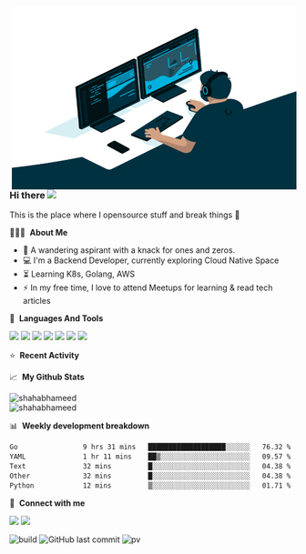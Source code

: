 <img align="right" alt="GIF" src="https://github.com/shahabhameed/shahabhameed/blob/main/code.gif?raw=true" width="500" height="320" />

### Hi there <img src="https://user-images.githubusercontent.com/42378118/110234147-e3259600-7f4e-11eb-95be-0c4047144dea.gif" width="30">
This is the place where I opensource stuff and break things :rofl:


👨🏻‍💻 &nbsp;**About Me**

-  :dart: A wandering aspirant with a knack for ones and zeros.
- :computer: I'm a Backend Developer, currently exploring Cloud Native Space
- :hourglass_flowing_sand: Learning K8s, Golang, AWS
- :zap: In my free time, I love to attend Meetups for learning & read tech articles<be>

🎯 &nbsp;**Languages And Tools**  
<p>
  
  <img src="https://img.icons8.com/ios-filled/32/F4511E/git.png">
  <img src="https://img.icons8.com/ios-filled/32/0277BD/kubernetes.png">
  <img src="https://img.icons8.com/color/32/FFCC80/golang.png">
  <img src="https://img.icons8.com/color/32/prometheus-app.png">
  <img src="https://img.icons8.com/color/32/postgreesql.png">
  <img src="https://img.icons8.com/color/32/amazon-web-services.png">
  <img src="https://img.icons8.com/color/32/ubuntu--v1.png">

</p>

⭐ &nbsp;**Recent Activity**

<!--START_SECTION:activity-->
<!--END_SECTION:activity-->

📈 &nbsp;**My Github Stats**
<p align="left"> 
  <img src="https://github-readme-stats-mshahabhameed.vercel.app/api?username=shahabhameed&show_icons=true&hide_title=true&include_all_commits=true&count_private=true&show=reviews,prs_merged,prs_merged_percentage&theme=dracula" alt="shahabhameed" /><br/>
  <img src="http://github-readme-streak-stats.herokuapp.com?user=shahabhameed&theme=dracula&background=282a36)" alt="shahabhameed" /><br/>
</p>

📊 &nbsp;**Weekly development breakdown**
<!--START_SECTION:waka-->

```txt
Go                9 hrs 31 mins   ███████████████████░░░░░░   76.32 %
YAML              1 hr 11 mins    ██▒░░░░░░░░░░░░░░░░░░░░░░   09.57 %
Text              32 mins         █░░░░░░░░░░░░░░░░░░░░░░░░   04.38 %
Other             32 mins         █░░░░░░░░░░░░░░░░░░░░░░░░   04.38 %
Python            12 mins         ▒░░░░░░░░░░░░░░░░░░░░░░░░   01.71 %
```

<!--END_SECTION:waka-->

🔗 &nbsp;**Connect with me**
<p align="left">
<a href= "https://twitter.com/shahabhameed" target="blank"><img src="https://img.icons8.com/ios-filled/32/000000/twitterx.png"/></a>
<a href= "https://www.linkedin.com/in/shahabhameed"><img src="https://img.icons8.com/ios-filled/32/0288D1/linkedin.png"/></a>

![build](https://github.com/shahabhameed/shahabhameed/workflows/README%20build/badge.svg)
![GitHub last commit](https://img.shields.io/github/last-commit/shahabhameed/shahabhameed)
![pv](https://pageview.vercel.app/?github_user=shahabhameed)


